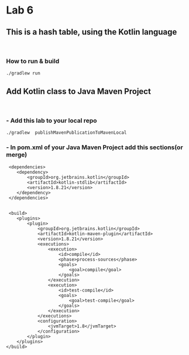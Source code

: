 
# Lab 6

## This is a hash table, using the Kotlin language

<br>

### How to run & build

    ./gradlew run

## Add Kotlin class to Java Maven Project

<br>

### - Add this lab to your local repo

    ./gradlew  publishMavenPublicationToMavenLocal

### - In pom.xml of your Java Maven Project add this sections(or merge)

     <dependencies>
        <dependency>
            <groupId>org.jetbrains.kotlin</groupId>
            <artifactId>kotlin-stdlib</artifactId>
            <version>1.8.21</version>
        </dependency>
     </dependencies>


     <build>
        <plugins>
            <plugin>
                <groupId>org.jetbrains.kotlin</groupId>
                <artifactId>kotlin-maven-plugin</artifactId>
                <version>1.8.21</version>
                <executions>
                    <execution>
                        <id>compile</id>
                        <phase>process-sources</phase>
                        <goals>
                            <goal>compile</goal>
                        </goals>
                    </execution>
                    <execution>
                        <id>test-compile</id>
                        <goals>
                            <goal>test-compile</goal>
                        </goals>
                    </execution>
                </executions>
                <configuration>
                    <jvmTarget>1.8</jvmTarget>
                </configuration>
            </plugin>
        </plugins>
    </build>
